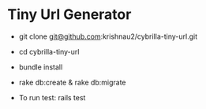 # Tiny Url Generator


* git clone git@github.com:krishnau2/cybrilla-tiny-url.git

* cd cybrilla-tiny-url

* bundle install

* rake db:create & rake db:migrate

* To run test: rails test